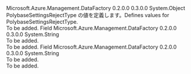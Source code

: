 <Type Name="PolybaseSettingsRejectType" FullName="Microsoft.Azure.Management.DataFactory.Models.PolybaseSettingsRejectType">
  <TypeSignature Language="C#" Value="public static class PolybaseSettingsRejectType" />
  <TypeSignature Language="ILAsm" Value=".class public auto ansi abstract sealed beforefieldinit PolybaseSettingsRejectType extends System.Object" />
  <TypeSignature Language="DocId" Value="T:Microsoft.Azure.Management.DataFactory.Models.PolybaseSettingsRejectType" />
  <TypeSignature Language="VB.NET" Value="Public Class PolybaseSettingsRejectType" />
  <TypeSignature Language="F#" Value="type PolybaseSettingsRejectType = class" />
  <AssemblyInfo>
    <AssemblyName>Microsoft.Azure.Management.DataFactory</AssemblyName>
    <AssemblyVersion>0.2.0.0</AssemblyVersion>
    <AssemblyVersion>0.3.0.0</AssemblyVersion>
  </AssemblyInfo>
  <Base>
    <BaseTypeName>System.Object</BaseTypeName>
  </Base>
  <Interfaces />
  <Docs>
    <summary>
            <span data-ttu-id="59690-101">PolybaseSettingsRejectType の値を定義します。</span><span class="sxs-lookup"><span data-stu-id="59690-101">Defines values for PolybaseSettingsRejectType.</span></span>
            </summary>
    <remarks>To be added.</remarks>
  </Docs>
  <Members>
    <Member MemberName="Percentage">
      <MemberSignature Language="C#" Value="public const string Percentage;" />
      <MemberSignature Language="ILAsm" Value=".field public static literal string Percentage" />
      <MemberSignature Language="DocId" Value="F:Microsoft.Azure.Management.DataFactory.Models.PolybaseSettingsRejectType.Percentage" />
      <MemberSignature Language="VB.NET" Value="Public Const Percentage As String " />
      <MemberSignature Language="F#" Value="val mutable Percentage : string" Usage="Microsoft.Azure.Management.DataFactory.Models.PolybaseSettingsRejectType.Percentage" />
      <MemberType>Field</MemberType>
      <AssemblyInfo>
        <AssemblyName>Microsoft.Azure.Management.DataFactory</AssemblyName>
        <AssemblyVersion>0.2.0.0</AssemblyVersion>
        <AssemblyVersion>0.3.0.0</AssemblyVersion>
      </AssemblyInfo>
      <ReturnValue>
        <ReturnType>System.String</ReturnType>
      </ReturnValue>
      <Docs>
        <summary>To be added.</summary>
        <remarks>To be added.</remarks>
      </Docs>
    </Member>
    <Member MemberName="Value">
      <MemberSignature Language="C#" Value="public const string Value;" />
      <MemberSignature Language="ILAsm" Value=".field public static literal string Value" />
      <MemberSignature Language="DocId" Value="F:Microsoft.Azure.Management.DataFactory.Models.PolybaseSettingsRejectType.Value" />
      <MemberSignature Language="VB.NET" Value="Public Const Value As String " />
      <MemberSignature Language="F#" Value="val mutable Value : string" Usage="Microsoft.Azure.Management.DataFactory.Models.PolybaseSettingsRejectType.Value" />
      <MemberType>Field</MemberType>
      <AssemblyInfo>
        <AssemblyName>Microsoft.Azure.Management.DataFactory</AssemblyName>
        <AssemblyVersion>0.2.0.0</AssemblyVersion>
        <AssemblyVersion>0.3.0.0</AssemblyVersion>
      </AssemblyInfo>
      <ReturnValue>
        <ReturnType>System.String</ReturnType>
      </ReturnValue>
      <Docs>
        <summary>To be added.</summary>
        <remarks>To be added.</remarks>
      </Docs>
    </Member>
  </Members>
</Type>
